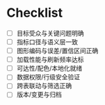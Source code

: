 # Checklist

- [ ] 目标受众与关键问题明确
- [ ] 指标口径与语义层一致
- [ ] 图形编码与误差/置信区间正确
- [ ] 加载性能与刷新频率达标
- [ ] 可达性/配色/本地化就绪
- [ ] 数据权限/行级安全验证
- [ ] 跨表联动与筛选正确
- [ ] 版本/变更与归档
